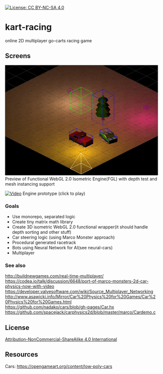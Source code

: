 [![License: CC BY-NC-SA 4.0](https://licensebuttons.net/l/by-nc-sa/4.0/80x15.png)](https://creativecommons.org/licenses/by-nc-sa/4.0/)

# kart-racing
online 2D multiplayer go-carts racing game

## Screens
![Isometric engine](/doc/screens/isometric-engine.png?raw=true "Isometric engine")<br />
Preview of Functional WebGL 2.0 Isometric Engine(FGL) with depth test and mesh instancing support

[![Video](https://i.imgur.com/JckXVQs.png)](https://www.youtube.com/watch?v=EDJOmJYySsc "Engine video")
Engine prototype (click to play)

### Goals
- Use monorepo, separated logic
- Create tiny matrix math library
- Create 3D isometric WebGL 2.0 functional wrapper(it should handle depth sorting and other stuff)
- Car steering logic (using Marco Monster approach)
- Procedural generated racetrack
- Bots using Neural Network for AI(see neural-cars)
- Multiplayer

### See also
http://buildnewgames.com/real-time-multiplayer/
https://codea.io/talk/discussion/6648/port-of-marco-monsters-2d-car-physics-now-with-video <br/>
https://developer.valvesoftware.com/wiki/Source_Multiplayer_Networking <br/>
http://www.asawicki.info/Mirror/Car%20Physics%20for%20Games/Car%20Physics%20for%20Games.html <br/>
https://github.com/nadako/cars/blob/gh-pages/Car.hx <br/>
https://github.com/spacejack/carphysics2d/blob/master/marco/Cardemo.c

## License
[Attribution-NonCommercial-ShareAlike 4.0 International](https://github.com/Mati365/kart-racing/blob/master/LICENSE.md)

## Resources
Cars:
https://opengameart.org/content/low-poly-cars
